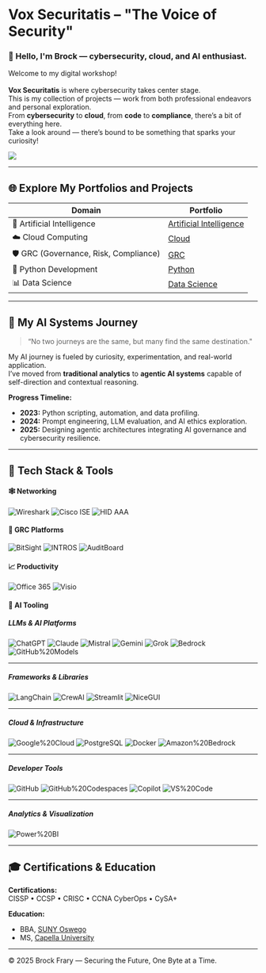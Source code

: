 # **Vox Securitatis – "The Voice of Security"**

### 🚀 Hello, I'm Brock — cybersecurity, cloud, and AI enthusiast.
Welcome to my digital workshop!<br><br>
**Vox Securitatis** is where cybersecurity takes center stage.  
This is my collection of projects — work from both professional endeavors and personal exploration.  
From **cybersecurity** to **cloud**, from **code** to **compliance**, there’s a bit of everything here.  
Take a look around — there’s bound to be something that sparks your curiosity!

<a href="https://linkedin.com/in/brockfrary" target="_blank" rel="noopener noreferrer">
    <img src="https://img.shields.io/badge/-Connect%20on%20LinkedIn-0072b1?&style=for-the-badge&logo=linkedin&logoColor=white">
</a>

---

## 🌐 Explore My Portfolios and Projects

| Domain | Portfolio |
|---------|-------------|
| 🧠 Artificial Intelligence | <a href="https://github.com/VoxSecuritatis/Artificial-Intelligence">Artificial Intelligence</a> |
| ☁️ Cloud Computing | <a href="https://github.com/VoxSecuritatis/Cloud">Cloud</a> |
| 🛡️ GRC (Governance, Risk, Compliance) | <a href="https://github.com/VoxSecuritatis/GRC">GRC</a> |
| 🐍 Python Development | <a href="https://github.com/VoxSecuritatis/Python">Python</a> |
| 📊 Data Science | <a href="https://github.com/VoxSecuritatis/data-science">Data Science</a> |

---

## 🧭 My AI Systems Journey
> “No two journeys are the same, but many find the same destination."

My AI journey is fueled by curiosity, experimentation, and real-world application.  
I’ve moved from **traditional analytics** to **agentic AI systems** capable of self-direction and contextual reasoning.

**Progress Timeline:**
- **2023:** Python scripting, automation, and data profiling.  
- **2024:** Prompt engineering, LLM evaluation, and AI ethics exploration.  
- **2025:** Designing agentic architectures integrating AI governance and cybersecurity resilience.  

---

## 🧰 Tech Stack & Tools

#### 🕸️ Networking
![Wireshark](https://img.shields.io/badge/-Wireshark-1679A7?&style=for-the-badge&logo=Wireshark&logoColor=white)
![Cisco ISE](https://img.shields.io/badge/-Cisco%20ISE-1BA0D7?&style=for-the-badge&logo=cisco&logoColor=white)
![HID AAA](https://img.shields.io/badge/-HID%20AAA-0064B0?&style=for-the-badge&logo=hid&logoColor=white)

#### 🧩 GRC Platforms
![BitSight](https://img.shields.io/badge/-BitSight-1A477C?&style=for-the-badge&logo=bitsight&logoColor=white)
![INTROS](https://img.shields.io/badge/-INTROS-003366?&style=for-the-badge&logoColor=white)
![AuditBoard](https://img.shields.io/badge/-AuditBoard-0053CE?&style=for-the-badge&logo=auditboard&logoColor=white)

#### 📈 Productivity
![Office 365](https://img.shields.io/badge/-Microsoft%20Office%20365-D83B01?&style=for-the-badge&logo=microsoftoffice&logoColor=white)
![Visio](https://img.shields.io/badge/-Microsoft%20Visio-3955A3?&style=for-the-badge&logo=microsoftvisio&logoColor=white)

#### 🤖 AI Tooling
##### LLMs & AI Platforms
![ChatGPT](https://img.shields.io/badge/-ChatGPT-10A37F?&style=for-the-badge&logo=openai&logoColor=white)
![Claude](https://img.shields.io/badge/-Anthropic%20Claude-FFD700?&style=for-the-badge&logo=anthropic&logoColor=black)
![Mistral](https://img.shields.io/badge/-Mistral%20AI-FF6B6B?&style=for-the-badge&logo=mistral&logoColor=white)
![Gemini](https://img.shields.io/badge/-Google%20Gemini-4285F4?&style=for-the-badge&logo=google&logoColor=white)
![Grok](https://img.shields.io/badge/-xAI%20Grok-000000?&style=for-the-badge&logo=xai&logoColor=white)
![Bedrock](https://img.shields.io/badge/-Amazon%20Bedrock-232F3E?&style=for-the-badge&logo=amazonaws&logoColor=white)
![GitHub%20Models](https://img.shields.io/badge/-GitHub%20Models-1F883D?&style=for-the-badge&logo=github&logoColor=white)

---

##### Frameworks & Libraries
![LangChain](https://img.shields.io/badge/-LangChain-2B90D9?&style=for-the-badge&logo=python&logoColor=white)
![CrewAI](https://img.shields.io/badge/-CrewAI-FF7B00?&style=for-the-badge&logo=python&logoColor=white)
![Streamlit](https://img.shields.io/badge/-Streamlit-FF4B4B?&style=for-the-badge&logo=streamlit&logoColor=white)
![NiceGUI](https://img.shields.io/badge/-NiceGUI-6A5ACD?&style=for-the-badge&logo=python&logoColor=white)

---

##### Cloud & Infrastructure
![Google%20Cloud](https://img.shields.io/badge/-Google%20Cloud-4285F4?&style=for-the-badge&logo=googlecloud&logoColor=white)
![PostgreSQL](https://img.shields.io/badge/-PostgreSQL-336791?&style=for-the-badge&logo=postgresql&logoColor=white)
![Docker](https://img.shields.io/badge/-Docker-2496ED?&style=for-the-badge&logo=docker&logoColor=white)
![Amazon%20Bedrock](https://img.shields.io/badge/-Amazon%20Bedrock-232F3E?&style=for-the-badge&logo=amazonaws&logoColor=white)

---

##### Developer Tools
![GitHub](https://img.shields.io/badge/-GitHub-181717?&style=for-the-badge&logo=github&logoColor=white)
![GitHub%20Codespaces](https://img.shields.io/badge/-GitHub%20Codespaces-24292F?&style=for-the-badge&logo=github&logoColor=white)
![Copilot](https://img.shields.io/badge/-Microsoft%20Copilot-258FFA?&style=for-the-badge&logo=microsoft&logoColor=white)
![VS%20Code](https://img.shields.io/badge/-VS%20Code-007ACC?&style=for-the-badge&logo=visualstudiocode&logoColor=white)

---

##### Analytics & Visualization
![Power%20BI](https://img.shields.io/badge/-Power%20BI-F2C811?&style=for-the-badge&logo=powerbi&logoColor=black)


---

## 🎓 Certifications & Education

**Certifications:**  
CISSP • CCSP • CRISC • CCNA CyberOps • CySA+  

**Education:**  
- BBA, [SUNY Oswego](https://www.google.com/search?q=SUNY+at+Oswego+Bachelors+Business+Administration+degree)  
- MS, [Capella University](https://www.google.com/search?q=capella+university+masters+of+information+security+degree)

---

© 2025 Brock Frary — Securing the Future, One Byte at a Time.
